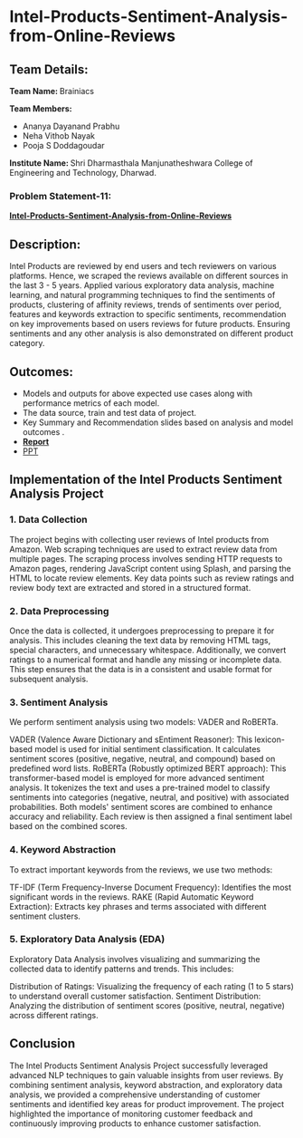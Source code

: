 <h1>Intel-Products-Sentiment-Analysis-from-Online-Reviews</h1>

<h2>Team Details: </h2>
<p><b>Team Name: </b>Brainiacs</p>
<b>Team Members: </b>
<ul>
<li>Ananya Dayanand Prabhu</li>
<li>Neha Vithob Nayak</li>
<li>Pooja S Doddagoudar</li>
</ul>
<p><b>Institute Name: </b>Shri Dharmasthala Manjunatheshwara College of Engineering and Technology, Dharwad.</p>
<h3> Problem Statement-11: </h3>
<u><b>Intel-Products-Sentiment-Analysis-from-Online-Reviews</b></u>

<h2> Description: </h2>
<p>Intel Products are reviewed by end users and tech reviewers on various platforms. 
Hence, we scraped the reviews available on different sources in the last 3 - 5 years. Applied
various exploratory data analysis, machine learning, and natural programming techniques to find the 
sentiments of products, clustering of affinity reviews, trends of sentiments over period, features 
and keywords extraction to specific sentiments, recommendation on key improvements based on 
users reviews for future products. Ensuring sentiments and any other analysis is also demonstrated on 
different product category.</p>

<h2> Outcomes: </h2>
<ul>
  <li>Models and outputs for above expected use cases along with performance metrics of each model.</li>
  <li>The data source, train and test data of project.</li>
  <li>Key Summary and Recommendation slides based on analysis and model outcomes .</li>
  <li><b><a href="https://docs.google.com/document/d/1LmTINdQo1nEOkUazyLHRpJ2s4B5NxLj9/edit?usp=sharing&ouid=112215675198463534492&rtpof=true&sd=true">Report</a></b></li>
  <li><a href="">PPT</a></li>
</ul>

<h2>Implementation of the Intel Products Sentiment Analysis Project</h2>
<h3>1. Data Collection</h3>
<p>The project begins with collecting user reviews of Intel products from Amazon. Web scraping techniques are used to extract review data from multiple pages. The scraping process involves sending HTTP requests to Amazon pages, rendering JavaScript content using Splash, and parsing the HTML to locate review elements. Key data points such as review ratings and review body text are extracted and stored in a structured format.</p>
<h3>2. Data Preprocessing</h3>
<p>Once the data is collected, it undergoes preprocessing to prepare it for analysis. This includes cleaning the text data by removing HTML tags, special characters, and unnecessary whitespace. Additionally, we convert ratings to a numerical format and handle any missing or incomplete data. This step ensures that the data is in a consistent and usable format for subsequent analysis.</p>
<h3>3. Sentiment Analysis</h3>
<p>We perform sentiment analysis using two models: VADER and RoBERTa.

VADER (Valence Aware Dictionary and sEntiment Reasoner): This lexicon-based model is used for initial sentiment classification. It calculates sentiment scores (positive, negative, neutral, and compound) based on predefined word lists.
RoBERTa (Robustly optimized BERT approach): This transformer-based model is employed for more advanced sentiment analysis. It tokenizes the text and uses a pre-trained model to classify sentiments into categories (negative, neutral, and positive) with associated probabilities.
Both models' sentiment scores are combined to enhance accuracy and reliability. Each review is then assigned a final sentiment label based on the combined scores.</p>
<h3>4. Keyword Abstraction</h3>
<p>To extract important keywords from the reviews, we use two methods:

TF-IDF (Term Frequency-Inverse Document Frequency): Identifies the most significant words in the reviews.
RAKE (Rapid Automatic Keyword Extraction): Extracts key phrases and terms associated with different sentiment clusters.</p>
<h3>5. Exploratory Data Analysis (EDA)</h3>
<p>Exploratory Data Analysis involves visualizing and summarizing the collected data to identify patterns and trends. This includes:

Distribution of Ratings: Visualizing the frequency of each rating (1 to 5 stars) to understand overall customer satisfaction.
Sentiment Distribution: Analyzing the distribution of sentiment scores (positive, neutral, negative) across different ratings.</p>

<h2>Conclusion</h2>
<p>The Intel Products Sentiment Analysis Project successfully leveraged advanced NLP techniques to gain valuable insights from user reviews. By combining sentiment analysis, keyword abstraction, and exploratory data analysis, we provided a comprehensive understanding of customer sentiments and identified key areas for product improvement. The project highlighted the importance of monitoring customer feedback and continuously improving products to enhance customer satisfaction.</p>
